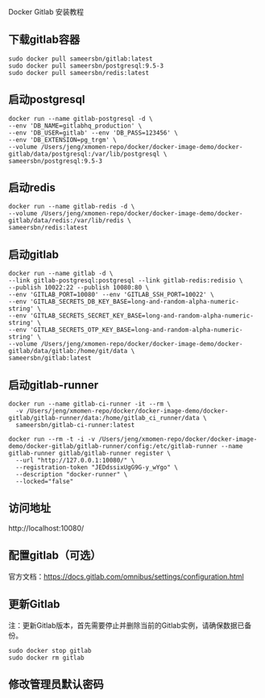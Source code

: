 
Docker Gitlab 安装教程

## 下载gitlab容器
```
sudo docker pull sameersbn/gitlab:latest
sudo docker pull sameersbn/postgresql:9.5-3
sudo docker pull sameersbn/redis:latest
```

## 启动postgresql
```docker
docker run --name gitlab-postgresql -d \
--env 'DB_NAME=gitlabhq_production' \
--env 'DB_USER=gitlab' --env 'DB_PASS=123456' \
--env 'DB_EXTENSION=pg_trgm' \
--volume /Users/jeng/xmomen-repo/docker/docker-image-demo/docker-gitlab/data/postgresql:/var/lib/postgresql \
sameersbn/postgresql:9.5-3
```

## 启动redis
```docker
docker run --name gitlab-redis -d \
--volume /Users/jeng/xmomen-repo/docker/docker-image-demo/docker-gitlab/data/redis:/var/lib/redis \
sameersbn/redis:latest
```

## 启动gitlab
```docker
docker run --name gitlab -d \
--link gitlab-postgresql:postgresql --link gitlab-redis:redisio \
--publish 10022:22 --publish 10080:80 \
--env 'GITLAB_PORT=10080' --env 'GITLAB_SSH_PORT=10022' \
--env 'GITLAB_SECRETS_DB_KEY_BASE=long-and-random-alpha-numeric-string' \
--env 'GITLAB_SECRETS_SECRET_KEY_BASE=long-and-random-alpha-numeric-string' \
--env 'GITLAB_SECRETS_OTP_KEY_BASE=long-and-random-alpha-numeric-string' \
--volume /Users/jeng/xmomen-repo/docker/docker-image-demo/docker-gitlab/data/gitlab:/home/git/data \
sameersbn/gitlab:latest
```

## 启动gitlab-runner
```docker
docker run --name gitlab-ci-runner -it --rm \
  -v /Users/jeng/xmomen-repo/docker/docker-image-demo/docker-gitlab/gitlab-runner/data:/home/gitlab_ci_runner/data \
  sameersbn/gitlab-ci-runner:latest
```

```docker
docker run --rm -t -i -v /Users/jeng/xmomen-repo/docker/docker-image-demo/docker-gitlab/gitlab-runner/config:/etc/gitlab-runner --name gitlab-runner gitlab/gitlab-runner register \
  --url "http://127.0.0.1:10080/" \
  --registration-token "JEDdssixUgG9G-y_wYgo" \
  --description "docker-runner" \
  --locked="false"
```

## 访问地址
http://localhost:10080/

## 配置gitlab（可选）
官方文档：https://docs.gitlab.com/omnibus/settings/configuration.html

## 更新Gitlab
注：更新Gitlab版本，首先需要停止并删除当前的Gitlab实例，请确保数据已备份。
```
sudo docker stop gitlab
sudo docker rm gitlab
```

## 修改管理员默认密码

